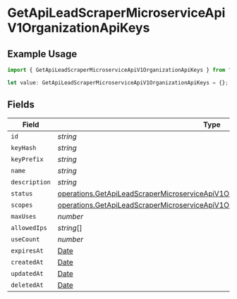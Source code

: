 # GetApiLeadScraperMicroserviceApiV1OrganizationApiKeys

## Example Usage

```typescript
import { GetApiLeadScraperMicroserviceApiV1OrganizationApiKeys } from "oppulence-backend-sdk/models/operations";

let value: GetApiLeadScraperMicroserviceApiV1OrganizationApiKeys = {};
```

## Fields

| Field                                                                                                                                                                                        | Type                                                                                                                                                                                         | Required                                                                                                                                                                                     | Description                                                                                                                                                                                  |
| -------------------------------------------------------------------------------------------------------------------------------------------------------------------------------------------- | -------------------------------------------------------------------------------------------------------------------------------------------------------------------------------------------- | -------------------------------------------------------------------------------------------------------------------------------------------------------------------------------------------- | -------------------------------------------------------------------------------------------------------------------------------------------------------------------------------------------- |
| `id`                                                                                                                                                                                         | *string*                                                                                                                                                                                     | :heavy_minus_sign:                                                                                                                                                                           | N/A                                                                                                                                                                                          |
| `keyHash`                                                                                                                                                                                    | *string*                                                                                                                                                                                     | :heavy_minus_sign:                                                                                                                                                                           | N/A                                                                                                                                                                                          |
| `keyPrefix`                                                                                                                                                                                  | *string*                                                                                                                                                                                     | :heavy_minus_sign:                                                                                                                                                                           | N/A                                                                                                                                                                                          |
| `name`                                                                                                                                                                                       | *string*                                                                                                                                                                                     | :heavy_minus_sign:                                                                                                                                                                           | N/A                                                                                                                                                                                          |
| `description`                                                                                                                                                                                | *string*                                                                                                                                                                                     | :heavy_minus_sign:                                                                                                                                                                           | N/A                                                                                                                                                                                          |
| `status`                                                                                                                                                                                     | [operations.GetApiLeadScraperMicroserviceApiV1OrganizationOrganizationsResponseStatus](../../models/operations/getapileadscrapermicroserviceapiv1organizationorganizationsresponsestatus.md) | :heavy_minus_sign:                                                                                                                                                                           | N/A                                                                                                                                                                                          |
| `scopes`                                                                                                                                                                                     | [operations.GetApiLeadScraperMicroserviceApiV1OrganizationScopes](../../models/operations/getapileadscrapermicroserviceapiv1organizationscopes.md)[]                                         | :heavy_minus_sign:                                                                                                                                                                           | N/A                                                                                                                                                                                          |
| `maxUses`                                                                                                                                                                                    | *number*                                                                                                                                                                                     | :heavy_minus_sign:                                                                                                                                                                           | N/A                                                                                                                                                                                          |
| `allowedIps`                                                                                                                                                                                 | *string*[]                                                                                                                                                                                   | :heavy_minus_sign:                                                                                                                                                                           | N/A                                                                                                                                                                                          |
| `useCount`                                                                                                                                                                                   | *number*                                                                                                                                                                                     | :heavy_minus_sign:                                                                                                                                                                           | N/A                                                                                                                                                                                          |
| `expiresAt`                                                                                                                                                                                  | [Date](https://developer.mozilla.org/en-US/docs/Web/JavaScript/Reference/Global_Objects/Date)                                                                                                | :heavy_minus_sign:                                                                                                                                                                           | N/A                                                                                                                                                                                          |
| `createdAt`                                                                                                                                                                                  | [Date](https://developer.mozilla.org/en-US/docs/Web/JavaScript/Reference/Global_Objects/Date)                                                                                                | :heavy_minus_sign:                                                                                                                                                                           | N/A                                                                                                                                                                                          |
| `updatedAt`                                                                                                                                                                                  | [Date](https://developer.mozilla.org/en-US/docs/Web/JavaScript/Reference/Global_Objects/Date)                                                                                                | :heavy_minus_sign:                                                                                                                                                                           | N/A                                                                                                                                                                                          |
| `deletedAt`                                                                                                                                                                                  | [Date](https://developer.mozilla.org/en-US/docs/Web/JavaScript/Reference/Global_Objects/Date)                                                                                                | :heavy_minus_sign:                                                                                                                                                                           | N/A                                                                                                                                                                                          |